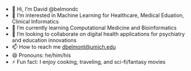 - 👋 Hi, I’m David @belmondc
- 👀 I’m interested in Machine Learning for Healthcare, Medical Eduation, Clinical Informatics
- 🌱 I’m currently learning Computational Medicine and Bioinformatics
- 💞️ I’m looking to collaborate on digital health applications for psychiatry and education innovations
- 📫 How to reach me dbelmont@umich.edu
- 😄 Pronouns: he/him/his
- ⚡ Fun fact: I enjoy cooking, traveling, and sci-fi/fantasy movies

<!---
belmondc/belmondc is a ✨ special ✨ repository because its `README.md` (this file) appears on your GitHub profile.
You can click the Preview link to take a look at your changes.
--->
